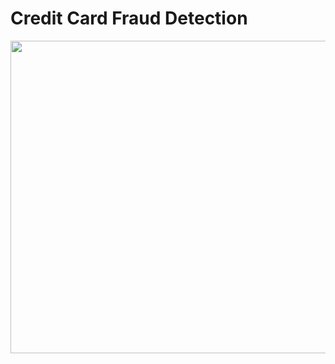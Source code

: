 # Credit Card Fraud Detection  
<p>
  <img src='utils/digrams/ream_me_image.png' style="width:900px; height:500px">
</p>

